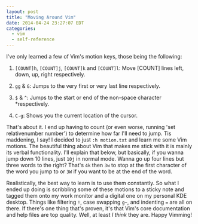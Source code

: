 ```yaml
---
layout: post
title: "Moving Around Vim"
date: 2014-04-24 23:27:07 EDT
categories:
  - vim
  - self-reference
---
```


I've only learned a few of Vim's motion keys, those being the following:

  1. `[COUNT]h`, `[COUNT]j`, `[COUNT]k` and `[COUNT]l`: Move [COUNT] lines left,
    down, up, right respectively.

  1. `gg` & `G`: Jumps to the very first or very last line respectively.

  1. `$` & `^`: Jumps to the start or end of the non-space character
    *respectively.

  1. `C-g`: Shows you the current location of the cursor.

That's about it. I end up having to count (or even worse, running 'set
relativenumber number') to determine how far I'll need to jump. Tis maddening,
I say! I decided to just `:h motion.txt` and learn me some Vim motions. The
beautiful thing about Vim that makes me stick with it is mainly its verbal
functionality. I'll explain that below, but basically, if you wanna jump down
10 lines, just `10j` in normal mode. Wanna go up four lines but three words to
the right? That's `4k` then `3w` to stop at the first character of the word
you jump to or `3W` if you want to be at the end of the word.

Realistically, the best way to learn is to use them constantly. So what I
ended up doing is scribbling some of these motions to a sticky note and tagged
them onto my work monitor and a digital one on my personal KDE desktop. Things
like filtering `!`, case swapping `g~`, and indenting `=` are all on there. If
there's one thing that's proven, it's that Vim's core documentation and help
files are top quality. Well, at least *I think* they are. Happy Vimming!
